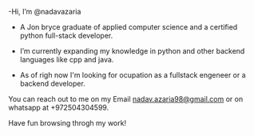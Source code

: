  -Hi, I’m @nadavazaria
 
 - A Jon bryce graduate of applied computer science and a certified python full-stack developer.

 - I’m currently expanding my knowledge in python and other backend languages like cpp and java.

 - As of righ now I'm looking for ocupation as a fullstack engeneer or a backend developer.
  
You can reach out to me on my Email nadav.azaria98@gmail.com or on whatsapp at +972504304599.

Have fun browsing throgh my work!


